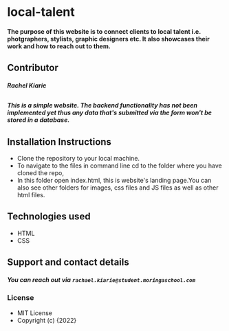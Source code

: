 # local-talent
#### The purpose of this website is to connect clients to local talent i.e. photgraphers, stylists, graphic designers etc. It also showcases their work and how to reach out to them.  
##

## Contributor
##### Rachel Kiarie

##
##### This is a simple website. The backend functionality has not been implemented yet thus any data that's submitted via the form won't be stored in a database.
##
## Installation Instructions
* Clone the repository to your local machine.
* To navigate to the files in command line cd to the folder where you have cloned the repo,
* In this folder open index.html, this is website's landing page.You can also see other folders for images, css files and JS files as well as other html files.
## Technologies used
* HTML
* CSS
## Support and contact details
##### You can reach out via `rachael.kiarie@student.moringaschool.com`
 ### License
 * MIT License
 * Copyright (c) {2022}
